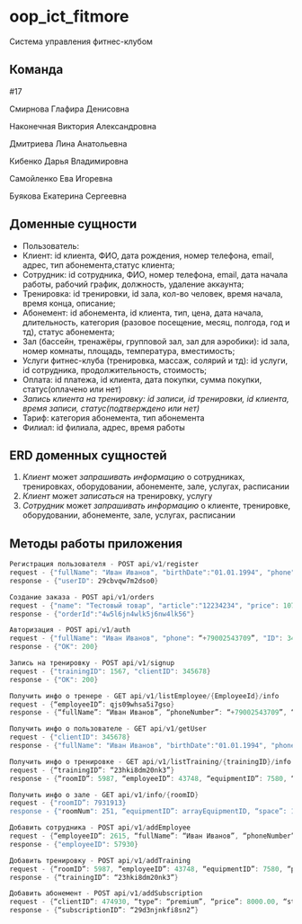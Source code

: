 # oop_ict_fitmore
Система управления фитнес-клубом
## Команда
#17

Смирнова Глафира Денисовна

Наконечная Виктория Александровна

Дмитриева Лина Анатольевна

Кибенко Дарья Владимировна

Самойленко Ева Игоревна

Буякова Екатерина Сергеевна

## Доменные сущности

- Пользователь:
- Клиент: id клиента, ФИО, дата рождения, номер телефона, email, адрес, тип абонемента,статус клиента;
- Сотрудник: id сотрудника, ФИО, номер телефона, email, дата начала работы, рабочий график, должность, удаление аккаунта;
- Тренировка: id тренировки, id зала, кол-во человек, время начала, время конца, описание;
- Абонемент: id абонемента, id клиента, тип, цена, дата начала, длительность, категория (разовое посещение, месяц, полгода, год и тд), статус абонемента;
- Зал (бассейн, тренажёры, групповой зал, зал для аэробики): id зала, номер комнаты, площадь, температура, вместимость;
- Услуги фитнес-клуба (тренировка, массаж, солярий и тд): id услуги, id сотрудника, продолжительность, стоимость;
- Оплата: id платежа, id клиента, дата покупки, сумма покупки, статус(оплачено или нет)
- *Запись клиента на тренировку: id записи, id тренировки, id клиента, время записи, статус(подтверждено или нет)*
- Тариф: категория абонемента, тип абонемента
- Филиал: id филиала, адрес, время работы


## ERD доменных сущностей

1. *Клиент* может *запрашивать информацию* о сотрудниках, тренировках, оборудовании, абонементе, зале, услугах, расписании
2. *Клиент* может *записаться* на тренировку, услугу
3. *Сотрудник* может *запрашивать информацию* о клиенте, тренировке, оборудовании, абонементе, зале, услугах, расписании

[](https://miro.com/app/board/uXjVNpPwofA=/)

## Методы работы приложения

```powershell
Регистрация пользователя - POST api/v1/register
request - {"fullName": "Иван Иванов", "birthDate":"01.01.1994", "phone": “+79002543709”, “email”: “ivanov94@gmail.com”}
response - {"userID": 29cbvqw7m2dso0}
```

```powershell
Создание заказа - POST api/v1/orders
request - {"name": "Тестовый товар", "article":"12234234", "price": 107.5, ...остальные поля}
response - {"orderId":"4w5l6jn4wlk5j6nw4lk56"}
```

```powershell
Авторизация - POST api/v1/auth
request - {"fullName": "Иван Иванов", "phone": “+79002543709”, "ID": 345678}
response - {"OK": 200}
```

```powershell
Запись на тренировку - POST api/v1/signup
request - {"trainingID": 1567, "clientID": 345678}
response - {"OK": 200}
```

```powershell
Получить инфо о тренере - GET api/v1/listEmployee/{EmployeeId}/info
request - {“employeeID”: qjs09whsa5i7gso}
response - {“fullName”: “Иван Иванов”, “phoneNumber”: “+79002543709”, “email”: “ivanov94@gmail.com”, “startDate”: “01.01.2024”, “workSchedule”: “?dict?”, “position”: “pool trainer”}
```

```powershell
Получить инфо о пользователе - GET api/v1/getUser
request - {"clientID": 345678}
response - {"fullName": "Иван Иванов", "birthDate":"01.01.1994", "phone": “+79002543709”, “email”: “ivanov94@gmail.com”, “address”: “”, “subscriptionType”: “basic”, “fitnessLevel”: “medium”, “lockerNumber”: 87}
```

```powershell
Получить инфо о тренировке - GET api/v1/listTraining/{trainingID}/info
request - {“trainingID”: “23hki8dm20nk3”}
response - {“roomID”: 5987, “employeeID”: 43748, “equipmentID”: 7580, “participantsNumber”: 30, “date”: “30.03.2024 17:00”, “duration”: “1 hour”, “description”: “hard cardio”, “equipmendID”: arrayEquipmentID”, “trainingSchedule”: array(TrainingSession)}
```

```powershell
Получить инфо о зале - GET api/v1/info/{roomID}
request - {"roomID”: 7931913}
response - {"roomNum": 251, “equipmentID”: arrayEquipmentID, “space”: 150, “temperature”: “+18”, “capacity”: 50, “isPool”: False, “HasFitnessEquipment”: True, “IsGroupExerciseRoom”: True, “IsAerobicsRoom”: True}
```

```powershell
Добавить сотрудника - POST api/v1/addEmployee
request - {“employeeID”: 2615, “fullName”: “Иван Иванов”, “phoneNumber”: “+79002543709”, “email”: “ivanov94@gmail.com”, “startDate”: “01.01.2024”, “workSchedule”: “?dict?”, “position”: “pool trainer”, “salary”: “39000.00”, “isOwner”: “False”, “type”: “?”}
response - {"employeeID": 57930}
```

```powershell
Добавить тренировку - POST api/v1/addTraining
request - {“roomID”: 5987, “employeeID”: 43748, “equipmentID”: 7580, “participantsNumber”: 30, “date”: “30.03.2024 17:00”, “duration”: “1 hour”, “description”: “hard cardio”, “equipmendID”: arrayEquipmentID}
response - {“trainingID”: “23hki8dm20nk3”}
```

```powershell
Добавить абонемент - POST api/v1/addSubscription
request - {“clientID”: 474930, “type”: “premium”, “price”: 8000.00, “startDate”: “08.03.2024”, “duration”: “200 days”, “category”: “full”}
response - {“subscriptionID”: “29d3njnkfi8sn2”}
```
